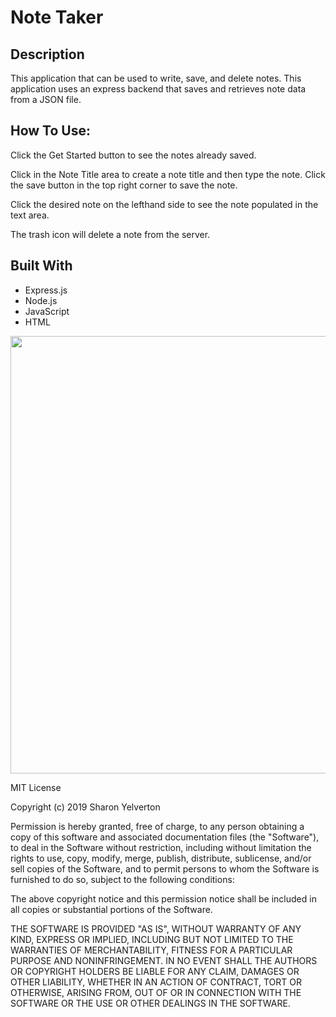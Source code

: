 # Note Taker

Description
---
This application that can be used to write, save, and delete notes. This application uses an express backend that saves and retrieves note data from a JSON file.

How To Use:
---
Click the Get Started button to see the notes already saved.

Click in the Note Title area to create a note title and then type the note. Click the save button in the top right corner to save the note.

Click the desired note on the lefthand side to see the note populated in the text area.

The trash icon will delete a note from the server.


Built With
--
* Express.js
* Node.js
* JavaScript
* HTML

<img src="assets/images/ss1.jpg" width=700>
<img src="assets/images/ss2.jpg" width=00>

MIT License

Copyright (c) 2019 Sharon Yelverton

Permission is hereby granted, free of charge, to any person obtaining a copy of this software and associated documentation files (the "Software"), to deal in the Software without restriction, including without limitation the rights to use, copy, modify, merge, publish, distribute, sublicense, and/or sell copies of the Software, and to permit persons to whom the Software is furnished to do so, subject to the following conditions:

The above copyright notice and this permission notice shall be included in all copies or substantial portions of the Software.

THE SOFTWARE IS PROVIDED "AS IS", WITHOUT WARRANTY OF ANY KIND, EXPRESS OR IMPLIED, INCLUDING BUT NOT LIMITED TO THE WARRANTIES OF MERCHANTABILITY, FITNESS FOR A PARTICULAR PURPOSE AND NONINFRINGEMENT. IN NO EVENT SHALL THE AUTHORS OR COPYRIGHT HOLDERS BE LIABLE FOR ANY CLAIM, DAMAGES OR OTHER LIABILITY, WHETHER IN AN ACTION OF CONTRACT, TORT OR OTHERWISE, ARISING FROM, OUT OF OR IN CONNECTION WITH THE SOFTWARE OR THE USE OR OTHER DEALINGS IN THE SOFTWARE.
